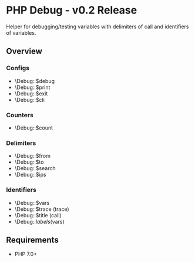 # PHP Debug - v0.2 Release
Helper for debugging/testing variables with delimiters of call and identifiers of variables.

## Overview

### Configs
- \Debug::$debug
- \Debug::$print
- \Debug::$exit
- \Debug::$cli

### Counters
- \Debug::$count

### Delimiters
- \Debug::$from
- \Debug::$to
- \Debug::$search
- \Debug::$ips

### Identifiers
- \Debug::$vars
- \Debug::$trace (trace)
- \Debug::$title (call)
- \Debug::$labels ($vars)

## Requirements
- PHP 7.0+
